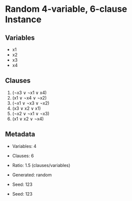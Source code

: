 # Random 4-variable, 6-clause Instance

## Variables
- x1
- x2
- x3
- x4

## Clauses
1. (¬x3 ∨ ¬x1 ∨ x4)
2. (x1 ∨ ¬x4 ∨ ¬x2)
3. (¬x1 ∨ ¬x3 ∨ ¬x2)
4. (x3 ∨ x2 ∨ x1)
5. (¬x2 ∨ ¬x1 ∨ ¬x3)
6. (x1 ∨ x2 ∨ ¬x4)

## Metadata
- Variables: 4
- Clauses: 6
- Ratio: 1.5 (clauses/variables)
- Generated: random
- Seed: 123

- Seed: 123